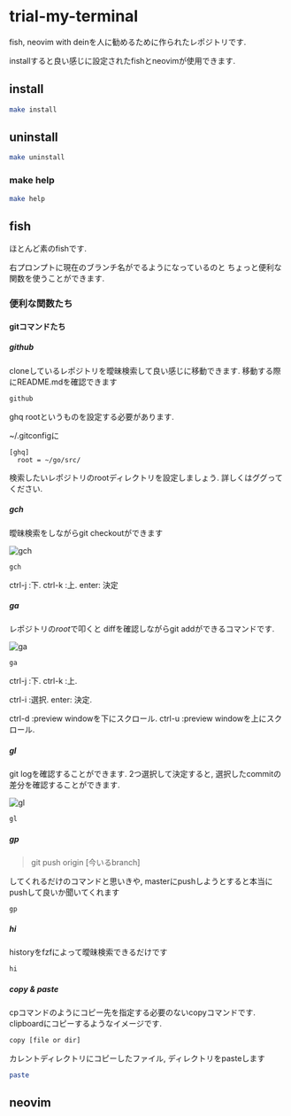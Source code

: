 # trial-my-terminal

fish, neovim with deinを人に勧めるために作られたレポジトリです.

installすると良い感じに設定されたfishとneovimが使用できます.

## install

```sh
make install
```

## uninstall

```sh
make uninstall
```

### make help

```sh
make help
```

## fish

ほとんど素のfishです.

右プロンプトに現在のブランチ名がでるようになっているのと
ちょっと便利な関数を使うことができます.

### 便利な関数たち

#### gitコマンドたち

##### github

cloneしているレポジトリを曖昧検索して良い感じに移動できます.
移動する際にREADME.mdを確認できます

```sh
github
```

ghq rootというものを設定する必要があります.

~/.gitconfigに
```
[ghq]
  root = ~/go/src/
```

検索したいレポジトリのrootディレクトリを設定しましょう.
詳しくはググってください.

##### gch

曖昧検索をしながらgit checkoutができます

![gch](https://user-images.githubusercontent.com/12538942/45256223-6beb0780-b3ce-11e8-9cb6-cd95ae0522e5.gif)

```sh
gch
```

ctrl-j :下.
ctrl-k :上.
enter: 決定

##### ga

レポジトリの*root*で叩くと
diffを確認しながらgit addができるコマンドです.

![ga](https://user-images.githubusercontent.com/12538942/45256274-588c6c00-b3cf-11e8-844e-35ca86969317.gif)

```sh
ga
```

ctrl-j :下.
ctrl-k :上.

ctrl-i :選択.
enter: 決定.

ctrl-d :preview windowを下にスクロール.
ctrl-u :preview windowを上にスクロール.

##### gl

git logを確認することができます.
2つ選択して決定すると,
選択したcommitの差分を確認することができます.

![gl](https://user-images.githubusercontent.com/12538942/45256345-1ca5d680-b3d0-11e8-83be-2f76160903a2.gif)

```sh
gl
```

##### gp

> git push origin [今いるbranch]

してくれるだけのコマンドと思いきや,
masterにpushしようとすると本当にpushして良いか聞いてくれます

```
gp
```

##### hi

historyをfzfによって曖昧検索できるだけです

```sh
hi
```

##### copy & paste

cpコマンドのようにコピー先を指定する必要のないcopyコマンドです.
clipboardにコピーするようなイメージです.

```sh
copy [file or dir]
```

カレントディレクトリにコピーしたファイル, ディレクトリをpasteします
```sh
paste
```

## neovim


